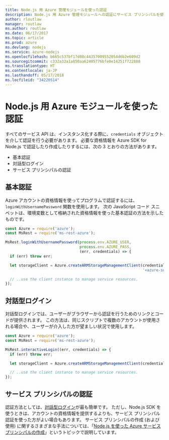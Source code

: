 ```yaml
---
title: Node.js 用 Azure 管理モジュールを使った認証
description: Node.js 用 Azure 管理モジュールへの認証にサービス プリンシパルを使う方法について説明します。
author: rloutlaw
manager: routlaw
ms.author: routlaw
ms.date: 06/17/2017
ms.topic: article
ms.prod: azure
ms.devlang: nodejs
ms.service: azure-nodejs
ms.openlocfilehash: b665c537bf17d08c44357009552054d6b2e609d2
ms.sourcegitcommit: c332a32a1a850aa62405776bfe0e14251f722888
ms.translationtype: HT
ms.contentlocale: ja-JP
ms.lasthandoff: 05/17/2018
ms.locfileid: "34220514"
---
```

# <a name="authenticate-with-the-azure-modules-for-nodejs"></a>Node.js 用 Azure モジュールを使った認証 

すべてのサービス API は、インスタンス化する際に、`credentials` オブジェクトを介して認証を行う必要があります。 必要な資格情報を Azure SDK for Node.js で認証したり作成したりするには、次の 3 とおりの方法があります。 

- 基本認証
- 対話型ログイン
- サービス プリンシパルの認証

## <a name="basic-authentication"></a>基本認証

Azure アカウントの資格情報を使ってプログラムで認証するには、`loginWithUsernamePassword` 関数を使用します。 次の JavaScript コード スニペットは、環境変数として格納された資格情報を使った基本認証の方法を示したものです。 

```javascript
const Azure = require('azure');
const MsRest = require('ms-rest-azure');

MsRest.loginWithUsernamePassword(process.env.AZURE_USER, 
                                 process.env.AZURE_PASS, 
                                 (err, credentials) => {
  if (err) throw err;

  let storageClient = Azure.createARMStorageManagementClient(credentials, 
                                                             '<azure-subscription-id>');

  // ..use the client instance to manage service resources.
});
```

## <a name="interactive-login"></a>対話型ログイン

対話型ログインでは、ユーザーがブラウザーから認証を行うためのリンクとコードが提供されます。 この方法は、同じスクリプトで複数のアカウントが使用される場合や、ユーザーが介入した方が望ましい状況で使用します。

```javascript
const Azure = require('azure');
const MsRest = require('ms-rest-azure');

MsRest.interactiveLogin((err, credentials) => {
  if (err) throw err;

  let storageClient = Azure.createARMStorageManagementClient(credentials, '<azure-subscription-id>');

  // ..use the client instance to manage service resources.
});
```

## <a name="service-principal-authentication"></a>サービス プリンシパルの認証

認証方法としては、[対話型ログイン](#interactive-login)が最も簡単です。 ただし、Node.js SDK を使うときは、アカウントの資格情報を提供するよりも、サービス プリンシパル認証を使った方がよい場合もあります。 サービス プリンシパルの作成 (および使用) に関するさまざまな手法については、「[Node.js を使った Azure サービス プリンシパルの作成](./node-sdk-azure-authenticate-principal.md)」というトピックで説明しています。 